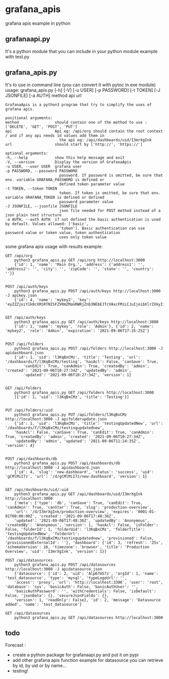 # grafana_apis

grafana apis example in python

## grafanaapi.py

It's a python module that you can include in your python module example with test.py

## grafana_apis.py

It's to use in command line (you can convert it with pytoc in exe module)
usage: grafana_apis.py [-h] [-V] [-u USER] [-p PASSWORD] [-t TOKEN] [-J JSONFILE] [-a AUTH] method api url

    GrafanaApis is a python3 program that try to simplify the uses of grafana apis.

    positional arguments:
    method                should contain one of the method to use : ['DELETE', 'GET', 'POST', 'PUT']
    api                   Api eg: /api/org should contain the root context / and if any api needs id values add them in
                            the api eg: /api/dashboards/uid/I3mrXgInk
    url                   should start by ['http://', 'https://']

    optional arguments:
    -h, --help            show this help message and exit
    -V, --version         Display the version of GrafanaApis
    -u USER, --user USER  grafana user
    -p PASSWORD, --password PASSWORD
                            password. If password is omitted, be sure that env. variable GRAFANA_PASSWORD is defined or
                            defined token parameter value
    -t TOKEN, --token TOKEN
                            token. If token is omitted, be sure that env. variable GRAFANA_TOKEN is defined or defined
                            password parameter value
    -J JSONFILE, --jsonfile JSONFILE
                            json file needed for POST method instead of a json plain text structure
    -a AUTH, --auth AUTH  if not defined the basic authentication is used by default. Values allowed: ['basic',
                            'token']. Basic authentication can use password value or token value, token authentication
                            uses only token value

some grafana apis usage with results example:

    GET /api/org
        python3 grafana_apis.py GET /api/org http://localhost:3000
        {'id': 1, 'name': 'Main Org.', 'address': {'address1': '', 'address2': '', 'city': '', 'zipCode': '', 'state': '', 'country': ''}}


    POST /api/auth/keys
        python3 grafana_apis.py POST /api/auth/keys http://localhost:3000 -J apikey.json
        {'id': 4, 'name': 'mykey2', 'key': 'eyZZZjoiY1k0cXRSRTNISFZVRmZMaGRWRjZnb3NEbEJTcVAxcFMiLCJuIjoibXlrZXkyIiwiaWQiOZZZ'}


    GET /api/auth/keys
        python3 grafana_apis.py GET /api/auth/keys http://localhost:3000
        {'id': 1, 'name': 'mykey', 'role': 'Admin'}, {'id': 2, 'name': 'mykey2', 'role': 'Admin', 'expiration': '2021-09-06T17:35:25Z'}


    POST /api/folders
        python3 grafana_apis.py POST /api/folders http://localhost:3000 -J apidashboard.json
        {'id': 1, 'uid': 'l3KqBxCMz', 'title': 'Testing', 'url': '/dashboards/f/l3KqBxCMz/testing', 'hasAcl': False, 'canSave': True,
            'canEdit': True, 'canAdmin': True, 'createdBy': 'admin', 'created': '2021-09-06T10:27:34Z', 'updatedBy': 'admin',
            'updated': '2021-09-06T10:27:34Z', 'version': 1}


    GET /api/folders
        python3 grafana_apis.py GET /api/folders http://localhost:3000
        [{'id': 1, 'uid': 'l3KqBxCMz', 'title': 'Testing'}]


    PUT /api/folders/:uid
        python3 grafana_apis.py PUT /api/folders/l3KqBxCMz http://localhost:3000 -J apifolderupdate.json
        {'id': 1, 'uid': 'l3KqBxCMz', 'title': 'testingUpdatedNew', 'url': '/dashboards/f/l3KqBxCMz/testingupdatednew',
        'hasAcl': False, 'canSave': True, 'canEdit': True, 'canAdmin': True, 'createdBy': 'admin', 'created': '2021-09-06T10:27:34Z',
        'updatedBy': 'admin', 'updated': '2021-09-06T11:24:35Z', 'version': 4}


    POST /api/dashboards/db
        python3 grafana_apis.py POST /api/dashboards/db http://localhost:3000 -J apidashboard.json
        {'id': 4, 'slug': 'new-dashboard', 'status': 'success', 'uid': 'gCMlMiI7z', 'url': '/d/gCMlMiI7z/new-dashboard', 'version': 1}


    GET /api/dashboards/uid/:uid
        python3 grafana_apis.py GET /api/dashboards/uid/I3mrXgInk http://localhost:3000
        {'meta': {'type': 'db', 'canSave': True, 'canEdit': True, 'canAdmin': True, 'canStar': True, 'slug': 'production-overview',
        'url': '/d/I3mrXgInk/production-overview', 'expires': '0001-01-01T00:00:00Z', 'created': '2021-09-06T17:48:36Z',
        'updated': '2021-09-06T17:48:36Z', 'updatedBy': 'Anonymous', 'createdBy': 'Anonymous', 'version': 1, 'hasAcl': False, 'isFolder': False, 'folderId': 1, 'folderUid': 'l3KqBxCMz', 'folderTitle': 'testingUpdatedNew', 'folderUrl': '/dashboards/f/l3KqBxCMz/testingupdatednew', 'provisioned': False, 'provisionedExternalId': ''}, 'dashboard': {'id': 3, 'refresh': '25s', 'schemaVersion': 16, 'timezone': 'browser', 'title': 'Production Overview', 'uid': 'I3mrXgInk', 'version': 1}}

    POST /api/datasources
        python3 grafana_apis.py POST /api/datasources http://localhost:3000 -J apidatasource.json
        {'datasource': {'id': 2, 'uid': 'Alp67mS7z', 'orgId': 1, 'name': 'test_datasource', 'type': 'mysql', 'typeLogoUrl': '',
        'access': 'proxy', 'url': 'http://localhost:3306', 'user': 'root', 'database': 'sys', 'basicAuth': False, 'basicAuthUser': '',
        'basicAuthPassword': '', 'withCredentials': False, 'isDefault': False, 'jsonData': {}, 'secureJsonFields': {},
        'version': 1, 'readOnly': False}, 'id': 2, 'message': 'Datasource added', 'name': 'test_datasource'}

    GET /api/datasources
        python3 grafana_apis.py GET /api/datasources http://localhost:3000

## todo

Forecast :

- create a python package for grafanaapi.py and put it on pypi
- add other grafana apis function example for datasource you can retrieve by id, by uid or by name...
- testing!

